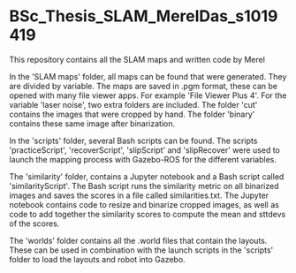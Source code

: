 # BSc_Thesis_SLAM_MerelDas_s1019419
This repository contains all the SLAM maps and written code by Merel

In the 'SLAM maps' folder, all maps can be found that were generated. They are divided by variable. The maps are saved in .pgm format, these can be opened with many file viewer apps. For example 'File Viewer Plus 4'. For the variable 'laser noise', two extra folders are included. The folder 'cut' contains the images that were cropped by hand. The folder 'binary' contains these same image after binarization.

In the 'scripts' folder, several Bash scripts can be found. The scripts 'practiceScript', 'recoverScript', 'slipScript' and 'slipRecover' were used to launch the mapping process with Gazebo-ROS for the different variables.  

The 'similarity' folder, contains a Jupyter notebook and a Bash script called 'similarityScript'. The Bash script runs the similarity metric on all binarized images and saves the scores in a file called similarities.txt. The Jupyter notebook contains code to resize and binarize cropped images, as well as code to add together the similarity scores to compute the mean and sttdevs of the scores.

The 'worlds' folder contains all the .world files that contain the layouts. These can be used in combination with the launch scripts in the 'scripts' folder to load the layouts and robot into Gazebo. 
